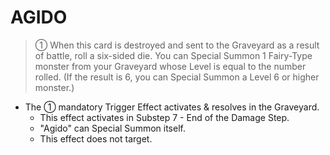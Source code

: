 # AGIDO

> ① When this card is destroyed and sent to the Graveyard as a result of battle, roll a six-sided die. You can Special Summon 1 Fairy-Type monster from your Graveyard whose Level is equal to the number rolled. (If the result is 6, you can Special Summon a Level 6 or higher monster.)

*   The ① mandatory Trigger Effect activates & resolves in the Graveyard.
    *   This effect activates in Substep 7 - End of the Damage Step.
    *   "Agido" can Special Summon itself.
    *   This effect does not target.
